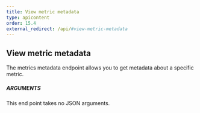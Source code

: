 ```yaml
---
title: View metric metadata
type: apicontent
order: 15.4
external_redirect: /api/#view-metric-metadata
---
```

## View metric metadata

The metrics metadata endpoint allows you to get metadata about a specific metric.

##### ARGUMENTS

This end point takes no JSON arguments.

